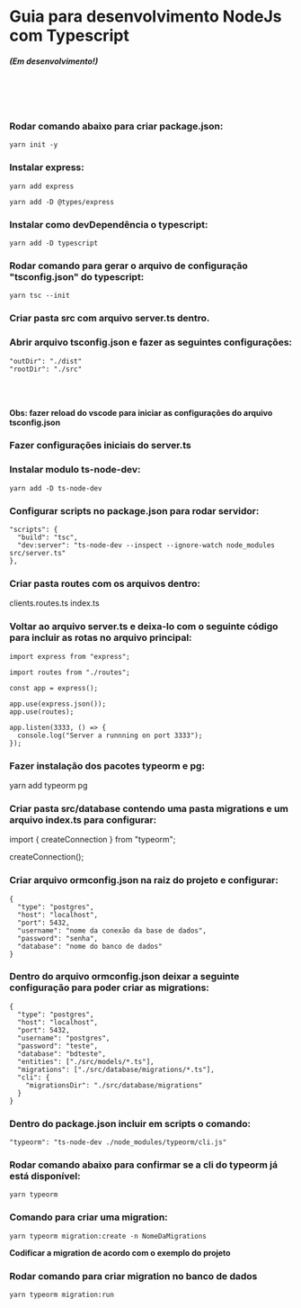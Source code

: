 <h1>Guia para desenvolvimento NodeJs com Typescript</h1>
<h5>(Em desenvolvimento!)</h5>
<br />
<br />
<br />

### Rodar comando abaixo para criar package.json:
```
yarn init -y
```
### Instalar express:
```
yarn add express

yarn add -D @types/express
```
### Instalar como devDependência o typescript:
```
yarn add -D typescript
```
### Rodar comando para gerar o arquivo de configuração "tsconfig.json" do typescript:
```
yarn tsc --init
```
### Criar pasta src com arquivo server.ts dentro.

### Abrir arquivo tsconfig.json e fazer as seguintes configurações:
```
"outDir": "./dist"
"rootDir": "./src"
```
<br />
<br />

**Obs: fazer reload do vscode para iniciar as configurações do arquivo tsconfig.json**
<br />

### Fazer configurações iniciais do server.ts

### Instalar modulo ts-node-dev:
```
yarn add -D ts-node-dev
```
### Configurar scripts no package.json para rodar servidor:
```
"scripts": {
  "build": "tsc",
  "dev:server": "ts-node-dev --inspect --ignore-watch node_modules src/server.ts"
},
```
### Criar pasta routes com os arquivos dentro:

clients.routes.ts
index.ts

### Voltar ao arquivo server.ts e deixa-lo com o seguinte código para incluir as rotas no arquivo principal:
```
import express from "express";

import routes from "./routes";

const app = express();

app.use(express.json());
app.use(routes);

app.listen(3333, () => {
  console.log("Server a runnning on port 3333");
});
```
### Fazer instalação dos pacotes typeorm e pg:

yarn add typeorm pg

### Criar pasta src/database contendo uma pasta migrations e um arquivo index.ts para configurar:

import { createConnection } from "typeorm";

createConnection();

### Criar arquivo ormconfig.json na raiz do projeto e configurar:

```
{
  "type": "postgres",
  "host": "localhost",
  "port": 5432,
  "username": "nome da conexão da base de dados",
  "password": "senha",
  "database": "nome do banco de dados"
}
```

### Dentro do arquivo ormconfig.json deixar a seguinte configuração para poder criar as migrations:

```
{
  "type": "postgres",
  "host": "localhost",
  "port": 5432,
  "username": "postgres",
  "password": "teste",
  "database": "bdteste",
  "entities": ["./src/models/*.ts"],
  "migrations": ["./src/database/migrations/*.ts"],
  "cli": {
    "migrationsDir": "./src/database/migrations"
  }
}
```
### Dentro do package.json incluir em scripts o comando:
```
"typeorm": "ts-node-dev ./node_modules/typeorm/cli.js"
```

### Rodar comando abaixo para confirmar se a cli do typeorm já está disponível:
```
yarn typeorm
```

### Comando para criar uma migration:
```
yarn typeorm migration:create -n NomeDaMigrations
```

**Codificar a migration de acordo com o exemplo do projeto**


### Rodar comando para criar migration no banco de dados
```
yarn typeorm migration:run
```
